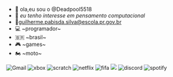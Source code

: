 - 👋 ola,eu sou o @Deadpool5518
- 👀 *eu tenho interesse em pensamento computacional*
- 📧guilherme.pabisda.silva@escola.pr.gov.br
- 💻 ~programador~
- 🇧🇷 ~brasil~
- 🎮 ~games~
- 🏍️ ~moto~

![Gmail](https://img.shields.io/badge/Gmail-D14836?style=for-the-badge&logo=gmail&logoColor=white)
![xbox](https://img.shields.io/badge/Xbox-107C10?style=for-the-badge&logo=xbox&logoColor=white)
![scratch](https://img.shields.io/badge/Scratch-4D97FF?style=for-the-badge&logo=Scratch&logoColor=white)
![netflix](https://img.shields.io/badge/Netflix-E50914?style=for-the-badge&logo=netflix&logoColor=white)
![fifa](https://img.shields.io/badge/FIFA-B7312F?style=for-the-badge&logo=fifa&logoColor=white)
<img src = "https://img.shields.io/badge/JavaScript-323330?style=for-the-badge&logo=javascript&logoColor=F7DF1E">
![discord](https://img.shields.io/badge/Discord-5865F2?style=for-the-badge&logo=discord&logoColor=white)
![spotify](https://img.shields.io/badge/Spotify-1ED760?&style=for-the-badge&logo=spotify&logoColor=white)
<!---

Deadpool5518/Deadpool5518 is a ✨ special ✨ repository because its `README.md` (this file) appears on your GitHub profile.
You can click the Preview link to take a look at your changes.
--->
